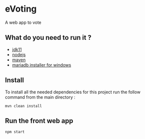 # eVoting
A web app to vote
## What do you need to run it ?

- [jdk11](https://download.java.net/openjdk/jdk11/ri/openjdk-11+28_windows-x64_bin.zip)
- [nodejs](https://nodejs.org/en/download/)
- [maven](https://maven.apache.org/download.cgi)
- [mariadb installer for windows](https://mariadb.com/download-confirmation?group-name=Community%20Server&release-notes-uri=https%3A%2F%2Fmariadb.com%2Fkb%2Fen%2Fmariadb-1064-release-notes%2F&documentation-uri=https%3A%2F%2Fmariadb.com%2Fkb%2Fen%2Fwhat-is-mariadb-106%2F&download-uri=https%3A%2F%2Fdlm.mariadb.com%2F1812646%2FMariaDB%2Fmariadb-10.6.4%2Fwinx64-packages%2Fmariadb-10.6.4-winx64.msi&product-name=Community%20Server&download-size=52.12%20MB)


## Install
To install all the needed dependencies for this project run the follow command from the main directory :
```
mvn clean install
```

## Run the front web app
```
npm start
```